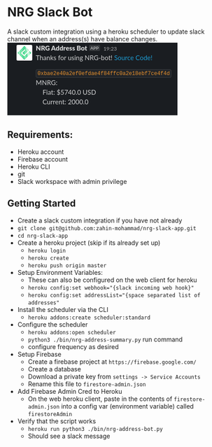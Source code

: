 # NRG Slack Bot
A slack custom integration using a heroku scheduler to update slack channel when an address(s) have balance changes.
![Example of working bot](example.png)


## Requirements:
- Heroku account
- Firebase account
- Heroku CLI
- git 
- Slack workspace with admin privilege

## Getting Started
- Create a slack custom integration if you have not already
- `git clone git@github.com:zahin-mohammad/nrg-slack-app.git`
- `cd nrg-slack-app`
- Create a heroku project (skip if its already set up)
  - `heroku login`
  - `heroku create`
  - `heroku push origin master`
- Setup Environment Variables:
  - These can also be configured on the web client for heroku
  - `heroku config:set webhook="{slack incoming web hook}"`
  - `heroku config:set addressList="{space separated list of addresses"`
- Install the scheduler via the CLI
  - `heroku addons:create scheduler:standard` 
- Configure the scheduler 
  - `heroku addons:open scheduler`
  - `python3 ./bin/nrg-address-summary.py` run command
  - configure frequency as desired
- Setup Firebase
  - Create a firebase project at `https://firebase.google.com/`
  - Create a database
  - Download a private key from `settings -> Service Accounts`
  - Rename this file to `firestore-admin.json`
- Add Firebase Admin Cred to Heroku
  - On the web heroku client, paste in the contents of `firestore-admin.json` into a config var (environment variable) called `firestoreAdmin`
- Verify that the script works
  - `heroku run python3 ./bin/nrg-address-bot.py`
  - Should see a slack message
